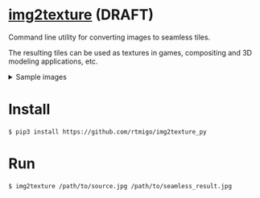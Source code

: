 # [img2texture](https://github.com/rtmigo/img2texture_py#readme) (DRAFT)

Command line utility for converting images to seamless tiles.

The resulting tiles can be used as textures in games, compositing and 3D modeling applications, etc.

<details>
  <summary>Sample images</summary>


### Original image x4

![Source tiled](docs/1_orion_src_2x2.jpg)

Orion galaxy by NASA/ESA.

We cannot use the original space image as an endless background: the seams are visible.

### Converted image x4

![Converted tiled](docs/2_orion_seamless.jpg2x2.jpg)

Converted image: result of  `img2texture`. 

Each image is slightly reduced in size and the edges are modified with 
alpha-blending.

Seams no longer appear when merging images. This indicates that the converted image can be tiled and panned in any 
direction. It will feel endless and seamless.


</details>

# Install

```
$ pip3 install https://github.com/rtmigo/img2texture_py
```

# Run

```
$ img2texture /path/to/source.jpg /path/to/seamless_result.jpg 
```

